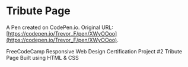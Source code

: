 # Tribute Page

A Pen created on CodePen.io. Original URL: [https://codepen.io/Trevor_F/pen/XWyOOoo](https://codepen.io/Trevor_F/pen/XWyOOoo).

FreeCodeCamp
Responsive Web Design Certification
Project #2 Tribute Page
Built using HTML & CSS